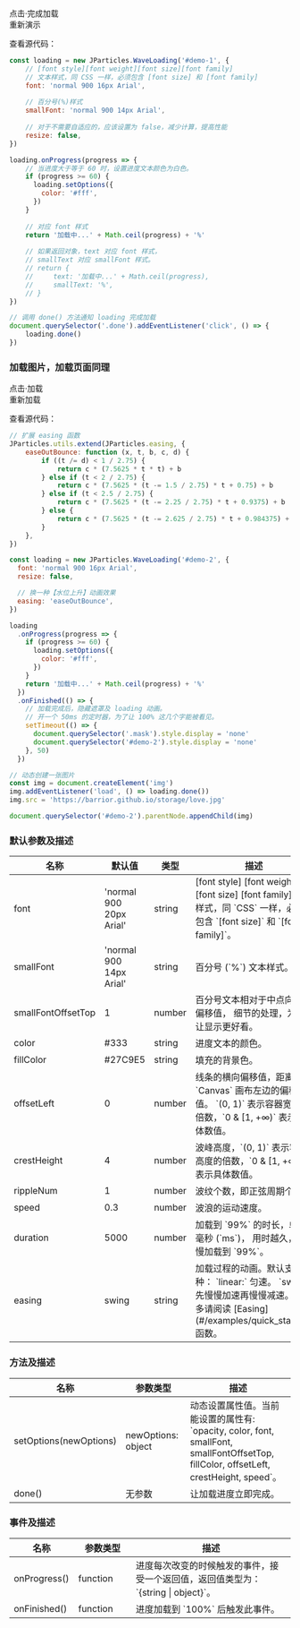 <div class="instance i1">
    <div class="demo"></div>
    <div class="ctrls">
      <div class="btn btn-default done">点击·完成加载</div>
      <div class="btn btn-default reload">重新演示</div>
    </div>
</div>

查看源代码：

```javascript
const loading = new JParticles.WaveLoading('#demo-1', {
    // [font style][font weight][font size][font family]
    // 文本样式，同 CSS 一样，必须包含 [font size] 和 [font family]
    font: 'normal 900 16px Arial',
  
    // 百分号(%)样式
    smallFont: 'normal 900 14px Arial',
  
    // 对于不需要自适应的，应该设置为 false，减少计算，提高性能
    resize: false,
})

loading.onProgress(progress => {
    // 当进度大于等于 60 时，设置进度文本颜色为白色。
    if (progress >= 60) {
      loading.setOptions({
        color: '#fff',
      })
    }
  
    // 对应 font 样式
    return '加载中...' + Math.ceil(progress) + '%'
  
    // 如果返回对象，text 对应 font 样式，
    // smallText 对应 smallFont 样式。
    // return {
    //     text: '加载中...' + Math.ceil(progress),
    //     smallText: '%',
    // }
})

// 调用 done() 方法通知 loading 完成加载
document.querySelector('.done').addEventListener('click', () => {
    loading.done()
})
```
	
### 加载图片，加载页面同理

<div class="instance i2">
    <div class="container">
        <div class="frame text-center-vertical"></div>
    </div>
    <div class="mask"></div>
    <div class="demo">点击·加载</div>
    <div class="ctrls">
        <div class="btn btn-default reload">重新加载</div>
    </div>
</div>

查看源代码：

```javascript
// 扩展 easing 函数
JParticles.utils.extend(JParticles.easing, {
    easeOutBounce: function (x, t, b, c, d) {
        if ((t /= d) < 1 / 2.75) {
            return c * (7.5625 * t * t) + b
        } else if (t < 2 / 2.75) {
            return c * (7.5625 * (t -= 1.5 / 2.75) * t + 0.75) + b
        } else if (t < 2.5 / 2.75) {
            return c * (7.5625 * (t -= 2.25 / 2.75) * t + 0.9375) + b
        } else {
            return c * (7.5625 * (t -= 2.625 / 2.75) * t + 0.984375) + b
        }
    },
})

const loading = new JParticles.WaveLoading('#demo-2', {
  font: 'normal 900 16px Arial',
  resize: false,

  // 换一种【水位上升】动画效果
  easing: 'easeOutBounce',
})

loading
  .onProgress(progress => {
    if (progress >= 60) {
      loading.setOptions({
        color: '#fff',
      })
    }
    return '加载中...' + Math.ceil(progress) + '%'
  })
  .onFinished(() => {
    // 加载完成后，隐藏遮罩及 loading 动画。
    // 开一个 50ms 的定时器，为了让 100% 这几个字能被看见。
    setTimeout(() => {
      document.querySelector('.mask').style.display = 'none'
      document.querySelector('#demo-2').style.display = 'none'
    }, 50)
  })

// 动态创建一张图片
const img = document.createElement('img')
img.addEventListener('load', () => loading.done())
img.src = 'https://barrior.github.io/storage/love.jpg'

document.querySelector('#demo-2').parentNode.appendChild(img)
```

### 默认参数及描述

<table class="table table-bordered-inner table-striped">
    <thead>
	    <tr>
	        <th width="100">名称</th>
	        <th width="200">默认值</th>
	        <th width="100">类型</th>
	        <th width="450">描述</th>
	    </tr>
    </thead>
    <tbody>
	    <tr>
	        <td>font</td>
	        <td>'normal 900 20px Arial'</td>
	        <td>string</td>
	        <td>
              [font style] [font weight] [font size] [font family]  
              文本样式，同 `CSS` 一样，必须包含 `[font size]` 和 `[font family]`。
          </td>
	    </tr>
	    <tr>
	        <td>smallFont</td>
	        <td>'normal 900 14px Arial'</td>
	        <td>string</td>
	        <td>百分号 (`%`) 文本样式。</td>
	    </tr>
	    <tr>
	        <td>smallFontOffsetTop</td>
	        <td>1</td>
	        <td>number</td>
	        <td>
              百分号文本相对于中点向下的偏移值，  
              细节的处理，为了让显示更好看。
          </td>
	    </tr>
	    <tr>
	        <td>color</td>
	        <td>#333</td>
	        <td>string</td>
	        <td>进度文本的颜色。</td>
	    </tr>
	    <tr>
	        <td>fillColor</td>
	        <td>#27C9E5</td>
	        <td>string</td>
	        <td>填充的背景色。</td>
	    </tr>
	    <tr>
	        <td>offsetLeft</td>
	        <td>0</td>
	        <td>number</td>
	        <td>
              线条的横向偏移值，距离 `Canvas` 画布左边的偏移值。  
              `(0, 1)` 表示容器宽度的倍数，`0 & [1, +∞)` 表示具体数值。
          </td>
	    </tr>
	    <tr>
	        <td>crestHeight</td>
	        <td>4</td>
	        <td>number</td>
	        <td>波峰高度，`(0, 1)` 表示容器高度的倍数，`0 & [1, +∞)` 表示具体数值。</td>
	    </tr>
	    <tr>
	        <td>rippleNum</td>
	        <td>1</td>
	        <td>number</td>
	        <td>波纹个数，即正弦周期个数。</td>
	    </tr>
	    <tr>
	        <td>speed</td>
	        <td>0.3</td>
	        <td>number</td>
	        <td>波浪的运动速度。</td>
	    </tr>
	    <tr>
	        <td>duration</td>
	        <td>5000</td>
	        <td>number</td>
	        <td>
              加载到 `99%` 的时长，单位毫秒 (`ms`)，  
              用时越久，越慢加载到 `99%`。
          </td>
	    </tr>
	    <tr>
	        <td>easing</td>
	        <td>swing</td>
	        <td>string</td>
	        <td>
              加载过程的动画。默认支持两种：  
              `linear:` 匀速。  
              `swing:` 先慢慢加速再慢慢减速。    
              更多请阅读 [Easing](#/examples/quick_start#8) 函数。 
          </td>
	    </tr>
    </tbody>
</table>

### 方法及描述

<table class="table table-bordered-inner table-striped">
    <thead>
	    <tr>
	        <th width="100">名称</th>
	        <th width="160">参数类型</th>
	        <th width="450">描述</th>
	    </tr>
    </thead>
    <tbody>
	    <tr>
	        <td>setOptions(newOptions)</td>
	        <td>newOptions: object</td>
	        <td>
              动态设置属性值。当前能设置的属性有:   
              `opacity, color, font, smallFont, smallFontOffsetTop,
              fillColor, offsetLeft, crestHeight, speed`。
          </td>
	    </tr>
	    <tr>
	        <td>done()</td>
	        <td>无参数</td>
	        <td>让加载进度立即完成。</td>
	    </tr>
    </tbody>
</table>

### 事件及描述

<table class="table table-bordered-inner table-striped">
    <thead>
	    <tr>
	        <th width="100">名称</th>
	        <th width="110">参数类型</th>
	        <th width="450">描述</th>
	    </tr>
    </thead>
    <tbody>
	    <tr>
	        <td>onProgress()</td>
	        <td>function</td>
	        <td>
              进度每次改变的时候触发的事件，接受一个返回值，返回值类型为：`{string | object}`。
          </td>
	    </tr>
	    <tr>
	        <td>onFinished()</td>
	        <td>function</td>
	        <td>进度加载到 `100%` 后触发此事件。</td>
	    </tr>
    </tbody>
</table>
